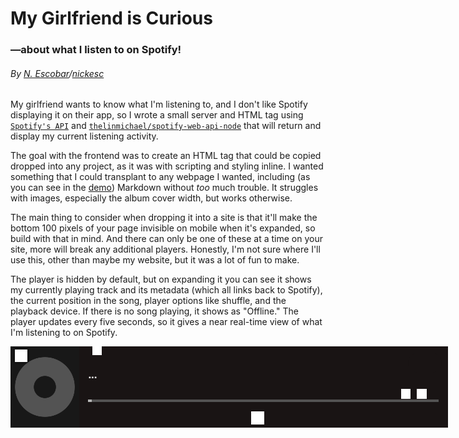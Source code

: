 # My Girlfriend is Curious
### —about what I listen to on Spotify!

###### By [N. Escobar](https://nickesc.github.io)/[nickesc](https://nickesc.com)

My girlfriend wants to know what I'm listening to, and I don't like Spotify displaying it on their app, so I wrote a small server and HTML tag using [`Spotify's API`](https://developer.spotify.com/documentation/web-api/) and [`thelinmichael/spotify-web-api-node`](https://github.com/thelinmichael/spotify-web-api-node) that will return and display my current listening activity.

The goal with the frontend was to create an HTML tag that could be copied dropped into any project, as it was with scripting and styling inline. I wanted something that I could transplant to any webpage I wanted, including (as you can see in the [demo](https://nickesc.github.io/My-Girlfriend-is-Curious/)) Markdown without *too* much trouble. It struggles with images, especially the album cover width, but works otherwise.

The main thing to consider when dropping it into a site is that it'll make the bottom 100 pixels of your page invisible on mobile when it's expanded, so build with that in mind. And there can only be one of these at a time on your site, more will break any additional players. Honestly, I'm not sure where I'll use this, other than maybe my website, but it was a lot of fun to make.

The player is hidden by default, but on expanding it you can see it shows my currently playing track and its metadata (which all links back to Spotify), the current position in the song, player options like shuffle, and the playback device. If there is no song playing, it shows as "Offline." The player updates every five seconds, so it gives a near real-time view of what I'm listening to on Spotify.

<style>
.markdown-body img {
    background-color: #fff0;
}
</style>

<spotify style="position: fixed;">
    <a href="#" class ="expand" style="position:absolute; bottom: 0; right: 0; min-width: 50px; max-width:80px; width: 10vmin;" onclick="document.getElementsByClassName('spotifyPlayer')[0].style.display='flex'"><img src="https://raw.githubusercontent.com/nickesc/My-Girlfriend-is-Curious/main/img/expand.png" alt="Expand Spotify" style="color: #B3B3B3; width: 100%"></a>
    <div class="spotifyPlayer"
         style="position: relative; display: flex; flex-direction: row; width: 100vw; max-width: 700px; min-width: 320px; font-family: 'Helvetica Neue', sans-serif; background-color: #191414;text-overflow: ellipsis;white-space: nowrap;overflow: hidden; ">
        <a href="https://open.spotify.com/user/goofyshnoofy"
           style="color: white; font-weight: bold; text-decoration: none">
            <div class="spotifyStatusIndicator"
                 style="position: absolute; right: min(1.5vmin,10px); top: min(1.5vmin,10px); background-color: #191414;text-align: center; padding: min(.7vmin,7px) min(1vmin,7px); font-size: clamp(10px, 1.5vw, 12px); min-width: 40px;max-width: 80px; border-radius: 10000px;"
                 onMouseOver="this.style.backgroundColor='#191414'"
                 onMouseOut="this.style.backgroundColor='#191414'">&nbsp;
            </div>
        </a>
        <a href="#" class ="collapse" style="filter: drop-shadow(0 0 2px black);position:absolute; top: .5vmin; left: .7vmin; min-width: 15px; max-width:20px; width: 5vmin;" onclick="document.getElementsByClassName('spotifyPlayer')[0].style.display='none'"><img src="https://raw.githubusercontent.com/nickesc/My-Girlfriend-is-Curious/main/img/collapse.png" alt="Collapse Spotify" style="color: #B3B3B3; width: 100%"></a>
        <div class="playerImgContainer" style="height: 130px;">
            <img class="trackImg"
                 src="https://raw.githubusercontent.com/nickesc/My-Girlfriend-is-Curious/main/img/missingAlbum.png"
                 alt="albumArt" style="height:130px;object-fit: cover">
        </div>
        <div class='playerControlsContainer' style=" display: flex; flex-direction: column; width: 100%">
            <div class="trackInfoContainer"
                 style="display: flex; flex-direction: column; height:65%; max-width: 100%; justify-content:center; padding-left: 2.5%;padding-right: 2.5%">
                <div class="device"
                     style="color: #535353; font-size: clamp(8px,1.5vw,15px);display: flex;align-items: center;">
                    <div class="deviceName">&nbsp;</div>
                    <img class="deviceImg"
                         src="https://raw.githubusercontent.com/nickesc/My-Girlfriend-is-Curious/main/img/blank.png"
                         alt="deviceImage" style="padding-left:3px;height:2ex;color: #535353">
                </div>
                <div class="playerMiddle"
                     style="display: flex; flex-direction: row; align-items: baseline; justify-content: left; width: 100%; margin: .3vh 0">
                    <a href="" class="trackName"
                       style="text-decoration:none;font-size:clamp(8px,2vw,17px);text-overflow: clip;white-space: nowrap;overflow: hidden;width: fit-content;max-width:23ch;color: white; font-weight: bold;">...</a>
                    <div class="trackBreak"
                         style="font-size: clamp(8px,2vw,20px); color: #B3B3B3; padding: 0 5px">&nbsp;
                    </div>
                    <a href="" class="trackContext"
                       style="text-decoration:none; text-overflow: clip;white-space: nowrap;overflow: hidden;width: fit-content;max-width:47%;color: #B3B3B3; font-weight: normal;font-size: clamp(7px,1.5vw,15px)">&nbsp;</a>
                </div>
                <div style="display: flex; justify-content: space-between">
                    <a class="trackArtist"
                       style="font-size:clamp(8px,1.5vw,15px);color: #B3B3B3; font-weight: normal; text-decoration: none"
                       href="">&nbsp;</a>
                    <div style="display: flex; flex-direction: row; justify-content: center; font-size: 15px">
                        <img class="shuffleImg"
                             src="https://raw.githubusercontent.com/nickesc/My-Girlfriend-is-Curious/main/img/blank.png"
                             alt="shuffleImage" style="padding-left:1vw;height:2ex;">
                        <img class="repeatImg"
                             src="https://raw.githubusercontent.com/nickesc/My-Girlfriend-is-Curious/main/img/blank.png"
                             alt="repeatImage" style="padding-left:1vw;padding-right:1vw;height:2ex;">
                        <div class="volumeLevel"
                             style="margin:0 3px;height:1.8ex;background-color: #191414; width: .5vw; max-width: 4px; min-width: 3px;display: flex;justify-content: flex-end;flex-direction: column;">
                            <div class="volumeFill" style="background-color: #B3B3B3; height:0%"></div>
                        </div>
                    </div>
                </div>
            </div>
            <div class="playerProgressContainer" style="height:10%; display: flex; flex-direction: row">
                <div style="width: 95%; height:30%; background-color: #535353; margin-left: auto; margin-right: auto">
                    <div class="innerProgress"
                         style="width: 1%; height: 100%; background-color: #B3B3B3;"></div>
                </div>
            </div>
            <a class="onSpotifyContainer"
               style="font-size: 17px;text-decoration:none;height: 25%; background-color: #191414;text-align: center; color: white; font-weight: bold; display: flex;justify-content: center;align-items: center;"
               onMouseOver="this.style.backgroundColor='#191414'"
               onMouseOut="this.style.backgroundColor='#191414'">
                <img src="https://raw.githubusercontent.com/nickesc/My-Girlfriend-is-Curious/main/img/Spotify_Icon_RGB_White.png"
                     style="min-height: 21px; height: 1em; padding-right: 2.5%" alt="Spotify Logo">
                <div class="listenOnText">&nbsp;</div>
            </a>
        </div>
        <script>
            const mediaQuery = window.matchMedia('(min-width: 760px)');
            let spotify = document.getElementsByTagName("spotify")[0];
            let trackImg = document.getElementsByClassName("trackImg")[0];
            let trackImgContainer = document.getElementsByClassName("playerImgContainer")[0];
            let listenOnContainer = document.getElementsByClassName("onSpotifyContainer")[0];
            function handleChange(e) {
                if (mediaQuery.matches) {
                    spotify.style.right = "5%";
                    spotify.style.bottom = "5%";
                    trackImg.style.height = "130px";
                    trackImgContainer.style.maxHeight = "130px";
                    listenOnContainer.style.fontSize = "17px";
                } else {
                    spotify.style.right = "0px";
                    spotify.style.bottom = "0px";
                    trackImg.style.height = "93px";
                    trackImgContainer.style.maxHeight = "93px";
                    listenOnContainer.style.fontSize = "13px";
                }
            }
            mediaQuery.addListener(handleChange);
            handleChange(mediaQuery);
            let x = 0;
            let currentSongUrl = "";
            function setSong(){
                if(x===0){
                    currentSongUrl = "https://raw.githubusercontent.com/nickesc/My-Girlfriend-is-Curious/main/demoSong.json"
                } else if(x===1){
                    currentSongUrl = "https://raw.githubusercontent.com/nickesc/My-Girlfriend-is-Curious/main/demoPodcast.json"
                } else if(x===2){
                    currentSongUrl = "https://raw.githubusercontent.com/nickesc/My-Girlfriend-is-Curious/main/demoOffline.json"
                }
                x++; if(x>2){x=0}
                fetch(currentSongUrl)
                        .then(data => {
                            return data.json();
                        })
                        .then(res => {
                            console.log(res);
                            let onlineStatus = document.getElementsByClassName("spotifyStatusIndicator")[0];
                            let listenOn = document.getElementsByClassName("onSpotifyContainer")[0];
                            let listenOnText = document.getElementsByClassName("listenOnText")[0];
                            let trackName = document.getElementsByClassName("trackName")[0];
                            let volBack = document.getElementsByClassName("volumeLevel")[0];
                            let trackContext = document.getElementsByClassName("trackContext")[0];
                            let trackBreak = document.getElementsByClassName("trackBreak")[0];
                            let deviceImg = document.getElementsByClassName("deviceImg")[0];
                            let deviceName = document.getElementsByClassName("deviceName")[0];
                            let artistName = document.getElementsByClassName("trackArtist")[0];
                            let progress = document.getElementsByClassName("innerProgress")[0];
                            let vol = document.getElementsByClassName("volumeFill")[0];
                            let shuffle = document.getElementsByClassName("shuffleImg")[0];
                            let repeat = document.getElementsByClassName("repeatImg")[0];
                            if (!res.playing) {
                                onlineStatus.innerHTML = "Offline";
                                onlineStatus.style.backgroundColor = "#d01616";
                                onlineStatus.onmouseover = function () {
                                    this.style.backgroundColor = "#a21111";
                                }
                                onlineStatus.onmouseout = function () {
                                    this.style.backgroundColor = "#d01616";
                                }
                                listenOnText.innerHTML = "Unable to connect";
                                trackName.innerHTML = "no track available";
                                trackName.removeAttribute("href");
                                trackContext.style.display = "none";
                                trackBreak.style.display = "none";
                                artistName.style.display = "none";
                                deviceName.style.display = "none";
                                deviceImg.style.display = "none";
                                shuffle.style.display = "none";
                                volBack.style.display = "none";
                                repeat.style.display = "none";
                                progress.style.width = "1%";
                                listenOnContainer.style.backgroundColor = "#191414";
                                listenOnContainer.onmouseover = function () {
                                    this.style.backgroundColor = "#191414";
                                }
                                listenOnContainer.onmouseout = function () {
                                    this.style.backgroundColor = "#191414";
                                }
                                trackImg.src = "https://raw.githubusercontent.com/nickesc/My-Girlfriend-is-Curious/main/img/missingAlbum.png";
                            } else {
                                artistName.style.display = "inline";
                                deviceName.style.display = "inline";
                                deviceImg.style.display = "inline";
                                shuffle.style.display = "inline";
                                volBack.style.display = "inline";
                                repeat.style.display = "inline";
                                volBack.style.backgroundColor = "#535353";
                                onlineStatus.innerHTML = "Online";
                                onlineStatus.style.backgroundColor = "#2E77D0";
                                onlineStatus.onmouseover = function () {
                                    this.style.backgroundColor = "#235fa9";
                                }
                                onlineStatus.onmouseout = function () {
                                    this.style.backgroundColor = "#2E77D0";
                                }
                                listenOn.style.backgroundColor = "#1DB954";
                                listenOnContainer.href = res.track.url;
                                listenOnText.innerHTML = "Listen on Spotify";
                                listenOnContainer.onmouseover = function () {
                                    this.style.backgroundColor = "#169d46";
                                }
                                listenOnContainer.onmouseout = function () {
                                    this.style.backgroundColor = "#1DB954";
                                }
                                trackName.innerHTML = res.track.name;
                                trackName.href = res.track.url;
                                if (res.track.context) {
                                    trackBreak.innerHTML = "-";
                                    trackContext.style.display = "inline";
                                    trackBreak.style.display = "inline";
                                    trackContext.innerHTML = res.track.context.name;
                                    trackContext.href = res.track.context.url;
                                } else {
                                    trackName.style.maxWidth = "80%";
                                    trackContext.innerHTML = "";
                                    trackBreak.style.display = "none";
                                    trackBreak.style.display = "none";
                                }
                                if (res.device.type === "Smartphone" || res.device.type === "Tablet") {
                                    deviceImg.style.display = "inline";
                                    deviceImg.src = "https://raw.githubusercontent.com/nickesc/My-Girlfriend-is-Curious/main/img/phoneIcon.png";
                                } else if (res.device.type === "Computer") {
                                    deviceImg.style.display = "inline";
                                    deviceImg.src = "https://raw.githubusercontent.com/nickesc/My-Girlfriend-is-Curious/main/img/compIcon.png";
                                } else{
                                    deviceImg.style.display = "none";
                                }
                                deviceName.textContent = res.device.name;
                                let artists = "";
                                for (let i = 0; i < res.track.artists.names.length; i++) {
                                    if (i === 0) {
                                        artists = res.track.artists.names[i];
                                    } else {
                                        artists = artists + ", " + res.track.artists.names[i];
                                    }
                                }
                                artistName.innerHTML = artists;
                                artistName.href = res.track.artists.url;
                                progress.style.width = String(res.player.progress * 100) + "%";
                                trackImg.src = res.track.image;
                                vol.style.height = String(res.player.vol) + "%";
                                if (res.player.shuffle === true) {
                                    shuffle.src = "https://raw.githubusercontent.com/nickesc/My-Girlfriend-is-Curious/main/img/shuffleOn.png";
                                } else {
                                    shuffle.src = "https://raw.githubusercontent.com/nickesc/My-Girlfriend-is-Curious/main/img/shuffleOff.png";
                                }
                                if (res.player.repeat === "off") {
                                    repeat.src = "https://raw.githubusercontent.com/nickesc/My-Girlfriend-is-Curious/main/img/repeatOff.png";
                                } else {
                                    repeat.src = "https://raw.githubusercontent.com/nickesc/My-Girlfriend-is-Curious/main/img/repeatOn.png";
                                }
                            }
                            setTimeout(setSong, 5000);
                        });
            }
            setSong()
        </script>
    </div>
</spotify>